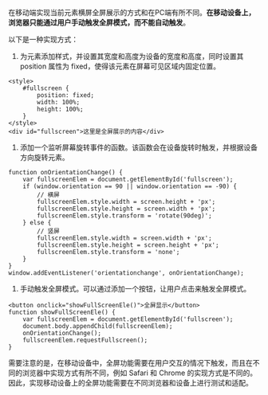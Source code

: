 在移动端实现当前元素横屏全屏展示的方式和在PC端有所不同。**在移动设备上，浏览器只能通过用户手动触发全屏模式，而不能自动触发**。

以下是一种实现方式：

1. 为元素添加样式，并设置其宽度和高度为设备的宽度和高度，同时设置其 position 属性为 fixed，使得该元素在屏幕可见区域内固定位置。

```
<style>
    #fullscreen {
        position: fixed;
        width: 100%;
        height: 100%;
    }
</style>
<div id="fullscreen">这里是全屏展示的内容</div>
```

1. 添加一个监听屏幕旋转事件的函数。该函数会在设备旋转时触发，并根据设备方向旋转元素。

```
function onOrientationChange() {
    var fullscreenElem = document.getElementById('fullscreen');
    if (window.orientation == 90 || window.orientation == -90) {
        // 横屏
        fullscreenElem.style.width = screen.height + 'px';
        fullscreenElem.style.height = screen.width + 'px';
        fullscreenElem.style.transform = 'rotate(90deg)';
    } else {
        // 竖屏
        fullscreenElem.style.width = screen.width + 'px';
        fullscreenElem.style.height = screen.height + 'px';
        fullscreenElem.style.transform = 'none';
    }
}
window.addEventListener('orientationchange', onOrientationChange);
```

1. 手动触发全屏模式。可以通过添加一个按钮，让用户点击来触发全屏模式。

```
<button onclick="showFullScreenEle()">全屏显示</button>
function showFullScreenEle() {
    var fullscreenElem = document.getElementById('fullscreen');
    document.body.appendChild(fullscreenElem);
    onOrientationChange();
    fullscreenElem.requestFullscreen();
}
```

需要注意的是，在移动设备中，全屏功能需要在用户交互的情况下触发，而且在不同的浏览器中实现方式有所不同，例如 Safari 和 Chrome 的实现方式是不同的。因此，实现移动设备上的全屏功能需要在不同浏览器和设备上进行测试和适配。
